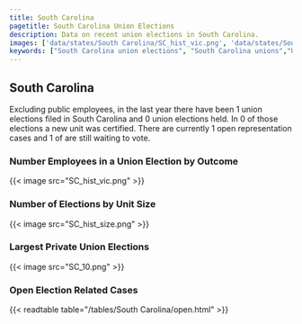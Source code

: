 ```yaml
---
title: South Carolina
pagetitle: South Carolina Union Elections
description: Data on recent union elections in South Carolina.
images: ['data/states/South Carolina/SC_hist_vic.png', 'data/states/South Carolina/SC_hist_size.png', 'data/states/South Carolina/SC_10.png']
keywords: ["South Carolina union elections", "South Carolina unions","Union elections"]
---
```

##  South Carolina

Excluding public employees, in the last year there have been 1 union elections filed in South Carolina and 0 union elections held. In 0 of those elections a new unit was certified. There are currently 1 open representation cases and 1 of are still waiting to vote.

### Number Employees in a Union Election by Outcome
{{< image src="SC_hist_vic.png" >}}

### Number of Elections by Unit Size
{{< image src="SC_hist_size.png" >}}

### Largest Private Union Elections
{{< image src="SC_10.png" >}}

### Open Election Related Cases
{{< readtable table="/tables/South Carolina/open.html" >}}

